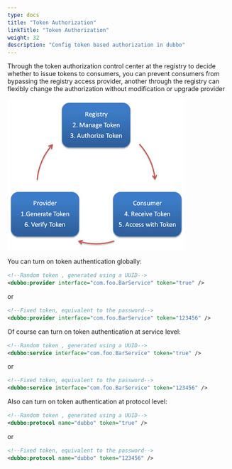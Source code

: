 ```yaml
---
type: docs
title: "Token Authorization"
linkTitle: "Token Authorization"
weight: 32
description: "Config token based authorization in dubbo"
---
```


Through the token authorization control center at the registry to decide whether to issue tokens to consumers, you can prevent consumers from bypassing the registry access provider, another through the registry can flexibly change the authorization without modification or upgrade provider


![/user-guide/images/dubbo-token.jpg](/imgs/user/dubbo-token.jpg)

You can turn on token authentication globally:

```xml
<!--Random token , generated using a UUID-->
<dubbo:provider interface="com.foo.BarService" token="true" />
```
or

```xml
<!--Fixed token, equivalent to the password-->
<dubbo:provider interface="com.foo.BarService" token="123456" />
```

Of course can turn on token authentication at service level:

```xml
<!--Random token , generated using a UUID-->
<dubbo:service interface="com.foo.BarService" token="true" />
```
or

```xml
<!--Fixed token, equivalent to the password-->
<dubbo:service interface="com.foo.BarService" token="123456" />
```

Also can turn on token authentication at protocol level:

```xml
<!--Random token , generated using a UUID-->
<dubbo:protocol name="dubbo" token="true" />
```
or

```xml
<!--Fixed token, equivalent to the password-->
<dubbo:protocol name="dubbo" token="123456" />
```
